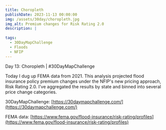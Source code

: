 ```yaml
---
title: Choropleth
publishDate: 2023-11-13 00:00:00
img: /assets/30day/choropleth.jpg
img_alt: Premium changes for Risk Rating 2.0
description: |
  
tags:
  - 30DayMapChallenge
  - Floods
  - NFIP
---
```


Day 13: Choropleth | #30DayMapChallenge

Today I dug up FEMA data from 2021.  This analysis projected flood insurance policy premium changes under the NFIP's new pricing approach, Risk Rating 2.0.  I've aggregated the results by state and binned into several price change categories. 

30DayMapChallenge:  [https://30daymapchallenge.com/](https://30daymapchallenge.com/)

FEMA data:  [https://www.fema.gov/flood-insurance/risk-rating/profiles](https://www.fema.gov/flood-insurance/risk-rating/profiles)